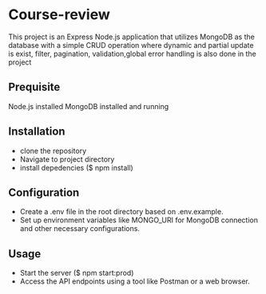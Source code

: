 # Course-review
This project is an Express Node.js application that utilizes MongoDB as the database with a simple CRUD operation where dynamic and partial update is exist, filter, pagination, validation,global error handling is also done in the project

## Prequisite
Node.js installed 
MongoDB installed and running

## Installation
* clone the repository
* Navigate to project directory
* install depedencies ($ npm install)

## Configuration
* Create a .env file in the root directory based on .env.example.
* Set up environment variables like MONGO_URI for MongoDB connection and other necessary configurations.

## Usage
* Start the server ($ npm start:prod)
* Access the API endpoints using a tool like Postman or a web browser.
